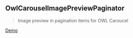 ## OwlCarouselImagePreviewPaginator

>Image preview in pagination items for OWL Caroucel

[Demo](http://jsfiddle.net/BBoyJuss/EGrGN/embedded/result/)

